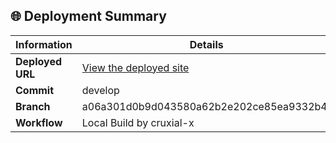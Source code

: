 ## 🌐 Deployment Summary

| Information       | Details                                                                 |
|-------------------|-------------------------------------------------------------------------|
| **Deployed URL**  | [View the deployed site](https://first-matter.github.io/zeno-jam-1-public)                                    |
| **Commit**        | develop                                                                 |
| **Branch**        | a06a301d0b9d043580a62b2e202ce85ea9332b4f                                                                 |
| **Workflow**      | Local Build by cruxial-x                   |

